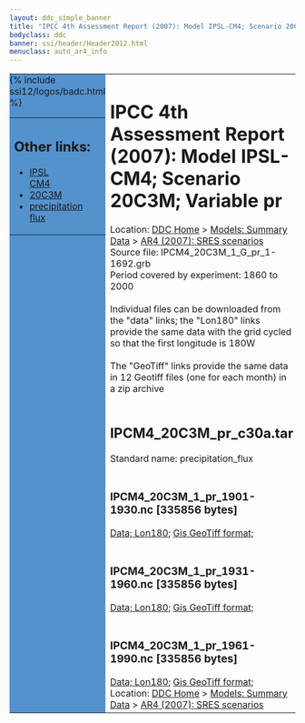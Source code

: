 ```yaml
---
layout: ddc_simple_banner
title: "IPCC 4th Assessment Report (2007): Model IPSL-CM4; Scenario 20C3M; Variable pr"
bodyclass: ddc
banner: ssi/header/Header2012.html
menuclass: auto_ar4_info
---
```



<table width="100%" border="0" cellspacing="0" cellpadding="0" style="border-collapse: collapse;">
<tr style="margin:0;padding:0;border:0;">
<td style="margin:0;padding:0;border:0;height:1pt;width:150pt;background:#5492CD;" valign="top" >

<div id="lh-col2" class="auto_ar4_info">
<table class="menumain" bgcolor="#5492CD" cellspacing="0" width="100%" border="0">
<tr><td>
<h2> Other links:</h2>
<ul>
<li><a href="/auto/ar4/model-IPSL-CM4.html">IPSL<br/>CM4</a></li>
<li><a href="/auto/ar4/scenario-20C3M.html">20C3M</a></li>
<li><a href="/auto/ar4/var-precipitation_flux.html">precipitation flux</a></li>
</ul>
</td></tr>
{% include ssi12/logos/badc.html %}
</table>
</div>
</td>
<td><h1>IPCC 4th Assessment Report (2007): Model IPSL-CM4; Scenario 20C3M; Variable pr</h1>

<!-- Breadcrumb1 -->
<div id="breadcrumb1" align="left">
Location: <a href="/index.html">DDC Home</a> > <a href="/sim/gcm_clim/">Models: Summary Data</a>
> <a href="/sim/gcm_clim/SRES_AR4/index.html">AR4 (2007): SRES scenarios</a>
</div>
<!-- End of Breadcrumb1 -->Source file: IPCM4_20C3M_1_G_pr_1-1692.grb
<br/>
Period covered by experiment: 1860 to 2000<br/>
<br/>Individual files can be downloaded from the "data" links; the "Lon180" links provide the same data
         with the grid cycled so that the first longitude is 180W<br/>
<br/>The "GeoTiff" links provide the same data in 12 Geotiff files (one for each month)
          in a zip archive<br/>
<br/><h2>IPCM4_20C3M_pr_c30a.tar</h2>
Standard name: precipitation_flux<br>
<br/><h3>IPCM4_20C3M_1_pr_1901-1930.nc [335856 bytes]</h3>
<a href="http://apps.ipcc-data.org/cgi-bin/downl/ar4_nc/pr/IPCM4_20C3M_1_pr_1901-1930.nc">Data; </a><a href="http://apps.ipcc-data.org/cgi-bin/downl/ar4_nc/pr/IPCM4_20C3M_1_pr_1901-1930.cyto180.nc"> Lon180</a>; <a href="/cgi-bin/downl/ar4_tif/pr/IPCM4_20C3M_1_pr_1901-1930.zip">Gis GeoTiff format; </a><br/>
<br/><h3>IPCM4_20C3M_1_pr_1931-1960.nc [335856 bytes]</h3>
<a href="http://apps.ipcc-data.org/cgi-bin/downl/ar4_nc/pr/IPCM4_20C3M_1_pr_1931-1960.nc">Data; </a><a href="http://apps.ipcc-data.org/cgi-bin/downl/ar4_nc/pr/IPCM4_20C3M_1_pr_1931-1960.cyto180.nc"> Lon180</a>; <a href="/cgi-bin/downl/ar4_tif/pr/IPCM4_20C3M_1_pr_1931-1960.zip">Gis GeoTiff format; </a><br/>
<br/><h3>IPCM4_20C3M_1_pr_1961-1990.nc [335856 bytes]</h3>
<a href="http://apps.ipcc-data.org/cgi-bin/downl/ar4_nc/pr/IPCM4_20C3M_1_pr_1961-1990.nc">Data; </a><a href="http://apps.ipcc-data.org/cgi-bin/downl/ar4_nc/pr/IPCM4_20C3M_1_pr_1961-1990.cyto180.nc"> Lon180</a>; <a href="/cgi-bin/downl/ar4_tif/pr/IPCM4_20C3M_1_pr_1961-1990.zip">Gis GeoTiff format; </a><br/>
<!-- Breadcrumb2 -->
<div id="breadcrumb2" align="left">
Location: <a href="/index.html">DDC Home</a> > <a href="/sim/gcm_clim/">Models: Summary Data</a>
> <a href="/sim/gcm_clim/SRES_AR4/index.html">AR4 (2007): SRES scenarios</a>
</div>
<!-- End of Breadcrumb2 --></td></tr></table>
